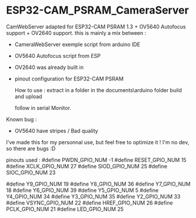 # ESP32-CAM_PSRAM_CameraServer

CamWebServer adapted for ESP32-CAM PSRAM 1.3 + OV5640 Autofocus support + OV2640 support.
this is mainly a mix between :
- CameraWebServer exemple script from arduino IDE
- OV5640 Autofocus script from ESP
- OV2640 was already built in
- pinout configuration for ESP32-CAM PSRAM

  How to use :
  extract in a folder in the documents\arduino folder
  build and upload

  follow in serial Monitor.

Known bug : 
  - OV5640 have stripes / Bad quality

    
  I've made this for my personnal use, but feel free to optimize it !
  I'm no dev, so there are bugs :D

  pinouts used : 
#define PWDN_GPIO_NUM     -1
#define RESET_GPIO_NUM    15
#define XCLK_GPIO_NUM     27
#define SIOD_GPIO_NUM     25
#define SIOC_GPIO_NUM     23

#define Y9_GPIO_NUM       19
#define Y8_GPIO_NUM       36
#define Y7_GPIO_NUM       18
#define Y6_GPIO_NUM       39
#define Y5_GPIO_NUM       5
#define Y4_GPIO_NUM       34
#define Y3_GPIO_NUM       35
#define Y2_GPIO_NUM       33
#define VSYNC_GPIO_NUM    22
#define HREF_GPIO_NUM     26
#define PCLK_GPIO_NUM     21
#define LED_GPIO_NUM     25
